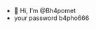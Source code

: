 - 👋 Hi, I’m @Bh4pomet
-  your password b4pho666
<!---
Bh4pomet/Bh4pomet is a ✨ special ✨ repository because its `README.md` (this file) appears on your GitHub profile.
You can click the Preview link to take a look at your changes.
--->
